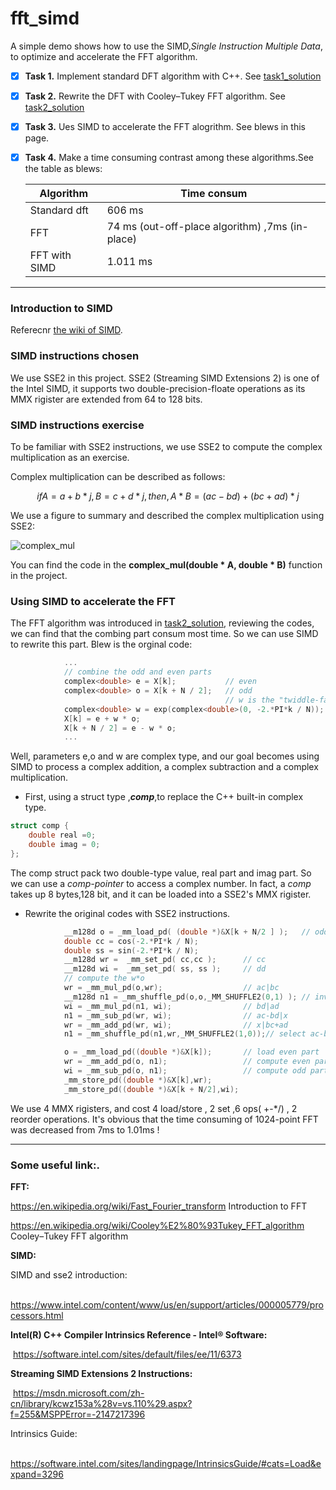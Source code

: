 # fft_simd
A simple demo shows how to use the SIMD,*Single Instruction Multiple Data*, to optimize and accelerate the FFT algorithm.

- [x] **Task 1.** Implement standard DFT algorithm with C++. See [task1_solution](https://github.com/jagger2048/fft_simd/blob/master/task1_solution.md)

- [x] **Task 2.** Rewrite the DFT with Cooley–Tukey FFT algorithm. See [task2_solution](https://github.com/jagger2048/fft_simd/blob/master/task2_solution.md)

- [x] **Task 3.** Ues SIMD to accelerate the FFT alogrithm. See blews in this page.

- [x] **Task 4.** Make a time consuming contrast among these algorithms.See the table as blews:

  | Algorithm     | Time consum                                     |
  | ------------- | ----------------------------------------------- |
  | Standard dft  | 606 ms                                          |
  | FFT           | 74 ms (out-off-place algorithm) ,7ms (in-place) |
  | FFT with SIMD | 1.011 ms                                        |

----------

### **Introduction to SIMD** 

Referecnr [the wiki of SIMD](https://en.wikipedia.org/wiki/SIMD).

### **SIMD instructions chosen**

We use SSE2 in this project. SSE2 (Streaming SIMD Extensions 2) is one of the Intel SIMD, it supports two double-precision-floate  operations as its MMX rigister are extended from 64 to 128 bits.



### **SIMD instructions exercise**

To be familiar with SSE2 instructions,  we use SSE2 to compute the complex multiplication as an exercise.

Complex multiplication can be described as  follows:


$$
if A = a+b*j,B=c+d*j,then,A*B=(ac-bd)+(bc+ad)*j
$$


We use a figure to summary and described the complex multiplication using SSE2:

![complex_mul](https://github.com/jagger2048/fft_simd/blob/master/complex_mul.png)

You can find the code in the **complex_mul(double * A, double * B)** function in the project.



### **Using SIMD to accelerate the FFT**

The FFT algorithm was introduced in [task2_solution](), reviewing the codes,  we can find that the combing part consum most time. So we can use SIMD to rewrite this part. Blew  is the  orginal code:

```c++
			...
            // combine the odd and even parts
			complex<double> e = X[k];			// even
			complex<double> o = X[k + N / 2];   // odd
												// w is the "twiddle-factor"
			complex<double> w = exp(complex<double>(0, -2.*PI*k / N));
			X[k] = e + w * o;
			X[k + N / 2] = e - w * o;
			...
```

Well, parameters e,o and w are complex type, and our goal becomes using SIMD to process a complex addition, a complex subtraction and a complex  multiplication. 

- First, using a struct type ,***comp***,to replace the C++ built-in complex type.

```c++
struct comp {
	double real =0;
	double imag = 0;
};
```

The comp struct pack two double-type value, real part and imag part. So we can use a *comp-pointer* to access a complex number. In fact, a *comp*  takes up 8 bytes,128 bit, and it can be loaded into a SSE2's MMX rigister.

- Rewrite the original codes with SSE2 instructions. 

```c++
			__m128d o = _mm_load_pd( (double *)&X[k + N/2 ] );   // odd
			double cc = cos(-2.*PI*k / N);
			double ss = sin(-2.*PI*k / N);
			__m128d wr =  _mm_set_pd( cc,cc );		// cc 
			__m128d wi =  _mm_set_pd( ss, ss );		// dd 
			// compute the w*o
			wr = _mm_mul_pd(o,wr);					// ac|bc
			__m128d n1 = _mm_shuffle_pd(o,o,_MM_SHUFFLE2(0,1) ); // invert
			wi = _mm_mul_pd(n1, wi);				// bd|ad
			n1 = _mm_sub_pd(wr, wi);				// ac-bd|x
			wr = _mm_add_pd(wr, wi);				// x|bc+ad
			n1 = _mm_shuffle_pd(n1,wr,_MM_SHUFFLE2(1,0));// select ac-bd|bc+ad

			o = _mm_load_pd((double *)&X[k]);		// load even part
			wr = _mm_add_pd(o, n1);					// compute even part, X_e + w * X_o;
			wi = _mm_sub_pd(o, n1);					// compute odd part,  X_e - w * X_o;
			_mm_store_pd((double *)&X[k],wr);
			_mm_store_pd((double *)&X[k + N/2],wi);
```

We use 4 MMX rigisters, and cost 4 load/store , 2 set ,6 ops( +-*/) , 2 reorder operations. It's obvious that the time consuming of 1024-point FFT was decreased from 7ms to 1.01ms !



----------------------

### Some useful link:.

**FFT:**

https://en.wikipedia.org/wiki/Fast_Fourier_transform		Introduction to FFT

https://en.wikipedia.org/wiki/Cooley%E2%80%93Tukey_FFT_algorithm Cooley–Tukey FFT algorithm

**SIMD:**

SIMD and sse2 introduction:

​	https://www.intel.com/content/www/us/en/support/articles/000005779/processors.html

**Intel(R) C++ Compiler Intrinsics Reference - Intel® Software:**

​	https://software.intel.com/sites/default/files/ee/11/6373   

**Streaming SIMD Extensions 2 Instructions:**

​	https://msdn.microsoft.com/zh-cn/library/kcwz153a%28v=vs.110%29.aspx?f=255&MSPPError=-2147217396

Intrinsics Guide:

​	https://software.intel.com/sites/landingpage/IntrinsicsGuide/#cats=Load&expand=3296
